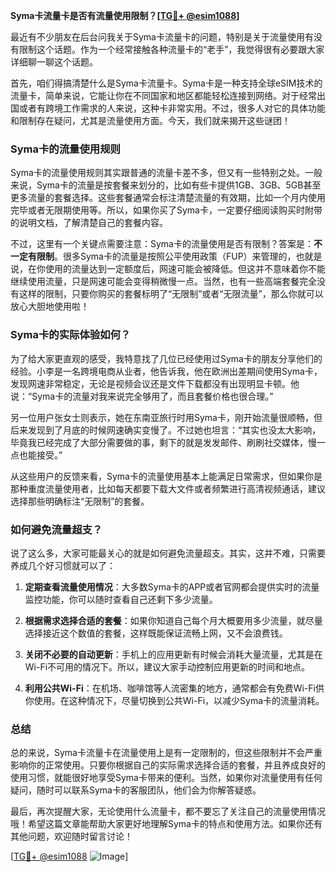 **Syma卡流量卡是否有流量使用限制？[[TG💪+ @esim1088](https://t.me/s/esim1088)]**

最近有不少朋友在后台问我关于Syma卡流量卡的问题，特别是关于流量使用有没有限制这个话题。作为一个经常接触各种流量卡的“老手”，我觉得很有必要跟大家详细聊一聊这个话题。

首先，咱们得搞清楚什么是Syma卡流量卡。Syma卡是一种支持全球eSIM技术的流量卡，简单来说，它能让你在不同国家和地区都能轻松连接到网络。对于经常出国或者有跨境工作需求的人来说，这种卡非常实用。不过，很多人对它的具体功能和限制存在疑问，尤其是流量使用方面。今天，我们就来揭开这些谜团！

### Syma卡的流量使用规则

Syma卡的流量使用规则其实跟普通的流量卡差不多，但又有一些特别之处。一般来说，Syma卡的流量是按套餐来划分的，比如有些卡提供1GB、3GB、5GB甚至更多流量的套餐选择。这些套餐通常会标注清楚流量的有效期，比如一个月内使用完毕或者无限期使用等。所以，如果你买了Syma卡，一定要仔细阅读购买时附带的说明文档，了解清楚自己的套餐内容。

不过，这里有一个关键点需要注意：Syma卡的流量使用是否有限制？答案是：**不一定有限制**。很多Syma卡的流量是按照公平使用政策（FUP）来管理的，也就是说，在你使用的流量达到一定额度后，网速可能会被降低。但这并不意味着你不能继续使用流量，只是网速可能会变得稍微慢一点。当然，也有一些高端套餐完全没有这样的限制，只要你购买的套餐标明了“无限制”或者“无限流量”，那么你就可以放心大胆地使用啦！

### Syma卡的实际体验如何？

为了给大家更直观的感受，我特意找了几位已经使用过Syma卡的朋友分享他们的经验。小李是一名跨境电商从业者，他告诉我，他在欧洲出差期间使用Syma卡，发现网速非常稳定，无论是视频会议还是文件下载都没有出现明显卡顿。他说：“Syma卡的流量对我来说完全够用了，而且套餐价格也很合理。”

另一位用户张女士则表示，她在东南亚旅行时用Syma卡，刚开始流量很顺畅，但后来发现到了月底的时候网速确实变慢了。不过她也坦言：“其实也没太大影响，毕竟我已经完成了大部分需要做的事，剩下的就是发发邮件、刷刷社交媒体，慢一点也能接受。”

从这些用户的反馈来看，Syma卡的流量使用基本上能满足日常需求，但如果你是那种重度流量使用者，比如每天都要下载大文件或者频繁进行高清视频通话，建议选择那些明确标注“无限制”的套餐。

### 如何避免流量超支？

说了这么多，大家可能最关心的就是如何避免流量超支。其实，这并不难，只需要养成几个好习惯就可以了：

1. **定期查看流量使用情况**：大多数Syma卡的APP或者官网都会提供实时的流量监控功能，你可以随时查看自己还剩下多少流量。
   
2. **根据需求选择合适的套餐**：如果你知道自己每个月大概要用多少流量，就尽量选择接近这个数值的套餐，这样既能保证流畅上网，又不会浪费钱。

3. **关闭不必要的自动更新**：手机上的应用更新有时候会消耗大量流量，尤其是在Wi-Fi不可用的情况下。所以，建议大家手动控制应用更新的时间和地点。

4. **利用公共Wi-Fi**：在机场、咖啡馆等人流密集的地方，通常都会有免费Wi-Fi供你使用。在这种情况下，尽量切换到公共Wi-Fi，以减少Syma卡的流量消耗。

### 总结

总的来说，Syma卡流量卡在流量使用上是有一定限制的，但这些限制并不会严重影响你的正常使用。只要你根据自己的实际需求选择合适的套餐，并且养成良好的使用习惯，就能很好地享受Syma卡带来的便利。当然，如果你对流量使用有任何疑问，随时可以联系Syma卡的客服团队，他们会为你解答疑惑。

最后，再次提醒大家，无论使用什么流量卡，都不要忘了关注自己的流量使用情况哦！希望这篇文章能帮助大家更好地理解Syma卡的特点和使用方法。如果你还有其他问题，欢迎随时留言讨论！

[[TG💪+ @esim1088](https://t.me/s/esim1088) ![Image](https://i.postimg.cc/4NQfJmqS/Snipaste-2025-05-13-00-14-12.png)]